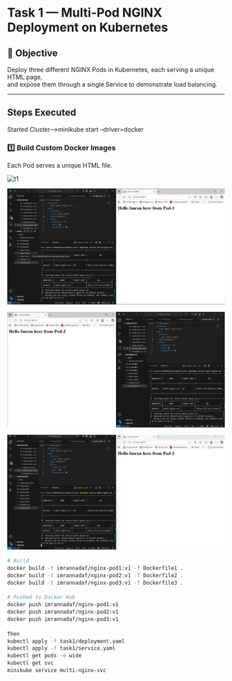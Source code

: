 # Task 1 — Multi-Pod NGINX Deployment on Kubernetes

## 🎯 Objective
Deploy three different NGINX Pods in Kubernetes, each serving a unique HTML page,  
and expose them through a single Service to demonstrate load balancing.

---

##   Steps Executed
Started Cluster-->minikube start –driver=docker

### 1️⃣ Build Custom Docker Images
Each Pod serves a unique HTML file.

![t1]([screenshots/task1/1.jpg](https://github.com/ImranNadaf/k8s/blob/d7835b670accdacf0e6e9a09241640288cacd318/screenshots/task1/1.jpg))

![t2](https://github.com/ImranNadaf/k8s/blob/d7835b670accdacf0e6e9a09241640288cacd318/screenshots/task1/2.jpg)

![t3](https://github.com/ImranNadaf/k8s/blob/d7835b670accdacf0e6e9a09241640288cacd318/screenshots/task1/3.jpg)

![t4](https://github.com/ImranNadaf/k8s/blob/d7835b670accdacf0e6e9a09241640288cacd318/screenshots/task1/4.jpg)

```bash
# Build
docker build -t imrannadaf/nginx-pod1:v1 -f Dockerfile1 .
docker build -t imrannadaf/nginx-pod2:v1 -f Dockerfile2 .
docker build -t imrannadaf/nginx-pod3:v1 -f Dockerfile3 .

# Pushed to Docker Hub
docker push imrannadaf/nginx-pod1:v1
docker push imrannadaf/nginx-pod2:v1
docker push imrannadaf/nginx-pod3:v1

Then
kubectl apply -f task1/deployment.yaml
kubectl apply -f task1/service.yaml
kubectl get pods -o wide
kubectl get svc
minikube service multi-nginx-svc

